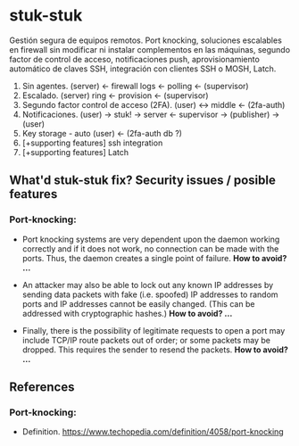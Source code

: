 # stuk-stuk

Gestión segura de equipos remotos. Port knocking, soluciones escalables en firewall sin modificar ni instalar complementos en las máquinas, segundo factor de control de acceso, notificaciones push, aprovisionamiento automático de claves SSH, integración con clientes SSH o MOSH, Latch.

1. Sin agentes. (server) <- firewall logs <- polling <- (supervisor)
2. Escalado. (server) ring <- provision <- (supervisor)
3. Segundo factor control de acceso (2FA). (user) <-> middle <- (2fa-auth)
4. Notificaciones. (user) -> stuk! -> server <- supervisor -> (publisher) -> (user)
5. Key storage - auto (user) <- (2fa-auth db ?)
6. [+supporting features] ssh integration
7. [+supporting features] Latch

## What'd stuk-stuk fix? Security issues / posible features

### Port-knocking:

* Port knocking systems are very dependent upon the daemon working correctly and if it does not work, no connection can be made with the ports. Thus, the daemon creates a single point of failure. **How to avoid? ...**

* An attacker may also be able to lock out any known IP addresses by sending data packets with fake (i.e. spoofed) IP addresses to random ports and IP addresses cannot be easily changed. (This can be addressed with cryptographic hashes.) **How to avoid? ...**

* Finally, there is the possibility of legitimate requests to open a port may include TCP/IP route packets out of order; or some packets may be dropped. This requires the sender to resend the packets. **How to avoid? ...**


## References

### Port-knocking:

* Definition. https://www.techopedia.com/definition/4058/port-knocking

